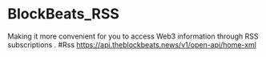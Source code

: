 # BlockBeats_RSS
Making it more convenient for you to access Web3 information through RSS subscriptions . 
#Rss
https://api.theblockbeats.news/v1/open-api/home-xml
